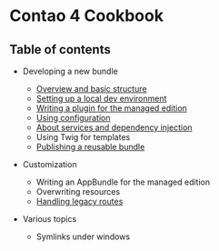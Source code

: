 # Contao 4 Cookbook

## Table of contents

* Developing a new bundle
    * [Overview and basic structure](bundle-dev/overview.md)
    * [Setting up a local dev environment](bundle-dev/local-dev-environment.md)
    * [Writing a plugin for the managed edition](bundle-dev/manager-plugin.md)
    * [Using configuration](bundle-dev/configuration.md)
    * [About services and dependency injection](bundle-dev/services-di.md)
    * Using Twig for templates
    * [Publishing a reusable bundle](bundle-dev/publish.md)


* Customization
    * Writing an AppBundle for the managed edition
    * Overwriting resources
    * [Handling legacy routes](customization/legacy-routes.md)
    

* Various topics
    * Symlinks under windows